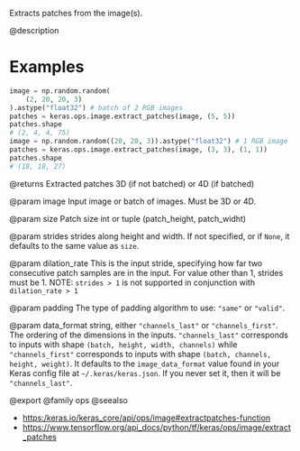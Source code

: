 Extracts patches from the image(s).

@description

# Examples
```python
image = np.random.random(
    (2, 20, 20, 3)
).astype("float32") # batch of 2 RGB images
patches = keras.ops.image.extract_patches(image, (5, 5))
patches.shape
# (2, 4, 4, 75)
image = np.random.random((20, 20, 3)).astype("float32") # 1 RGB image
patches = keras.ops.image.extract_patches(image, (3, 3), (1, 1))
patches.shape
# (18, 18, 27)
```

@returns
Extracted patches 3D (if not batched) or 4D (if batched)

@param image
Input image or batch of images. Must be 3D or 4D.

@param size
Patch size int or tuple (patch_height, patch_widht)

@param strides
strides along height and width. If not specified, or
if `None`, it defaults to the same value as `size`.

@param dilation_rate
This is the input stride, specifying how far two
consecutive patch samples are in the input. For value other than 1,
strides must be 1. NOTE: `strides > 1` is not supported in
conjunction with `dilation_rate > 1`

@param padding
The type of padding algorithm to use: `"same"` or `"valid"`.

@param data_format
string, either `"channels_last"` or `"channels_first"`.
The ordering of the dimensions in the inputs. `"channels_last"`
corresponds to inputs with shape `(batch, height, width, channels)`
while `"channels_first"` corresponds to inputs with shape
`(batch, channels, height, weight)`. It defaults to the
`image_data_format` value found in your Keras config file at
`~/.keras/keras.json`. If you never set it, then it will be
`"channels_last"`.

@export
@family ops
@seealso
+ <https:/keras.io/keras_core/api/ops/image#extractpatches-function>
+ <https://www.tensorflow.org/api_docs/python/tf/keras/ops/image/extract_patches>
